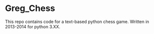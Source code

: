 Greg_Chess
==========

This repo contains code for a text-based python chess game. Written in 2013-2014 for python 3.XX.

